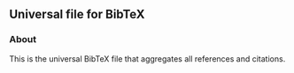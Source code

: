 ## Universal file for BibTeX

### About

This is the universal BibTeX file that aggregates all references and citations.
